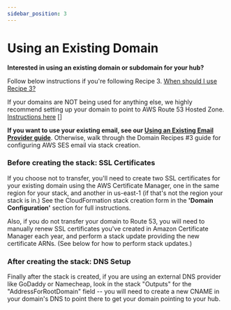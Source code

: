 ```yaml
---
sidebar_position: 3
---
```


# Using an Existing Domain

**Interested in using an existing domain or subdomain for your hub?**

Follow below instructions if you're following Recipe 3. [When should I use Recipe 3?](./hubs-cloud-aws-domain-recipes.md#when-should-i-use-recipe-3)

If your domains are NOT being used for anything else, we highly recommend setting up your domain to point to AWS Route 53 Hosted Zone. [Instructions here](./hubs-cloud-aws-domain-recipes.md#setup-external-domains-to-use-route-53-as-the-hostingdns-provider)
[]

**If you want to use your existing email, see our [Using an Existing Email Provider guide](./hubs-cloud-aws-existing-email-provider.md)**. Otherwise, walk through the Domain Recipes #3 guide for configuring AWS SES email via stack creation.

### Before creating the stack: SSL Certificates

If you choose not to transfer, you'll need to create two SSL certificates for your existing domain using the AWS Certificate Manager, one in the same region for your stack, and another in us-east-1 (if that's not the region your stack is in.) See the CloudFormation stack creation form in the **'Domain Configuration'** section for full instructions.

Also, if you do not transfer your domain to Route 53, you will need to manually renew SSL certificates you've created in Amazon Certificate Manager each year, and perform a stack update providing the new certificate ARNs. (See below for how to perform stack updates.)

### After creating the stack: DNS Setup

Finally after the stack is created, if you are using an external DNS provider like GoDaddy or Namecheap, look in the stack "Outputs" for the "AddressForRootDomain" field -- you will need to create a new CNAME in your domain's DNS to point there to get your domain pointing to your hub.
